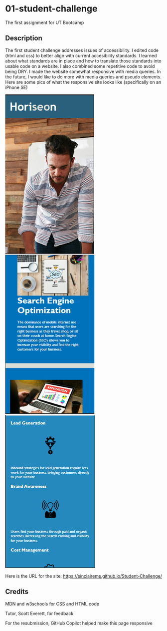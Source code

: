 # 01-student-challenge 
The first assignment for UT Bootcamp

## Description
The first student challenge addresses issues of accessibility. I edited code (html and css) to better align with current accesibility standards. I learned about what standards are in place and how to translate those standards into usable code on a website. I also combined some repetitive code to avoid being DRY. I made the website somewhat responsive with media queries. In the future, I would like to do more with media queries and pseudo elements. Here are some pics of what the responsive site looks like (specifically on an iPhone SE)

![responsive image 1](/Develop/assets/images/responsive-image-1.png)
![responsive image 2](/Develop/assets/images/responsive-image-2.png)
![responsive image 3](/Develop/assets/images/responsive-image-3.png)

Here is the URL for the site: https://sinclairems.github.io/Student-Challenge/

## Credits
MDN and w3schools for CSS and HTML code 

Tutor, Scott Everett, for feedback

For the resubmission, GitHub Copilot helped make this page responsive
